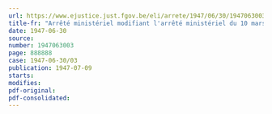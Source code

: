 ```yaml
---
url: https://www.ejustice.just.fgov.be/eli/arrete/1947/06/30/1947063003/justel
title-fr: "Arrêté ministériel modifiant l'arrêté ministériel du 10 mars 1947 fixant les prix maxima des charbons et des agglomérés de houille au départ des charbonnages et des fabriques d'agglomérés, des cokes et du goudron de houille au départ des cokeries, des dérives primaires et secondaires du goudron de houille, et des dérives des huiles légères de débenzolage du gaz au départ des usines de distillation et des briquettes de lignite"
date: 1947-06-30
source:
number: 1947063003
page: 888888
case: 1947-06-30/03
publication: 1947-07-09
starts:
modifies:
pdf-original:
pdf-consolidated:
---
```


